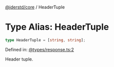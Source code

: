 [@jderstd/core](../README.md) / HeaderTuple

# Type Alias: HeaderTuple

```ts
type HeaderTuple = [string, string];
```

Defined in: [@types/response.ts:2](https://github.com/jderstd/javascript/blob/8f7bfc8df2a1c6e65ff47e746ac4d85e2344f847/package/src/@types/response.ts#L2)

Header tuple.
